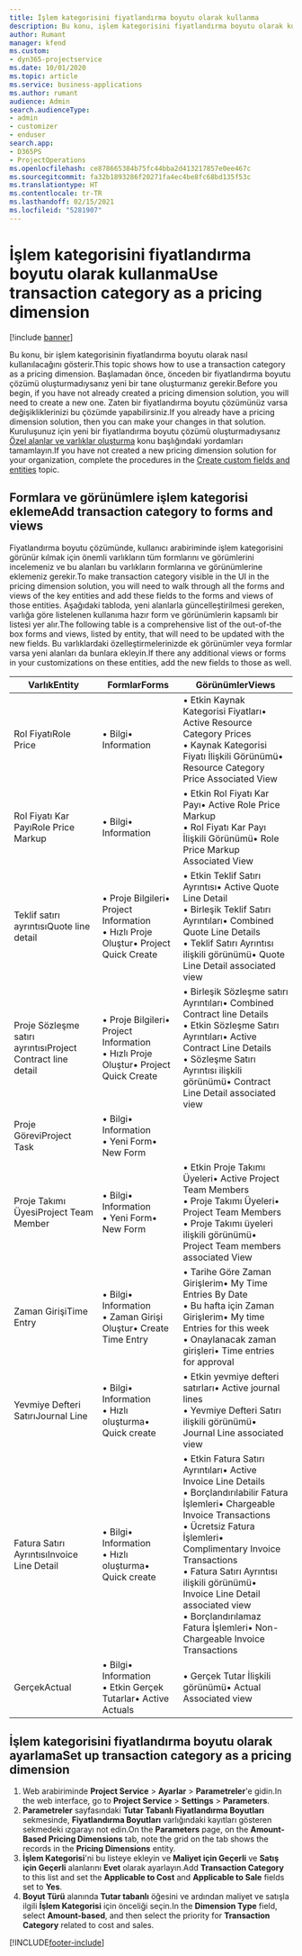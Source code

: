 ```yaml
---
title: İşlem kategorisini fiyatlandırma boyutu olarak kullanma
description: Bu konu, işlem kategorisini fiyatlandırma boyutu olarak kullanma hakkında bilgi sağlar.
author: Rumant
manager: kfend
ms.custom:
- dyn365-projectservice
ms.date: 10/01/2020
ms.topic: article
ms.service: business-applications
ms.author: rumant
audience: Admin
search.audienceType:
- admin
- customizer
- enduser
search.app:
- D365PS
- ProjectOperations
ms.openlocfilehash: ce878665384b75fc44bba2d413217857e0ee467c
ms.sourcegitcommit: fa32b1893286f20271fa4ec4be8fc68bd135f53c
ms.translationtype: HT
ms.contentlocale: tr-TR
ms.lasthandoff: 02/15/2021
ms.locfileid: "5281907"
---
```

# <a name="use-transaction-category-as-a-pricing-dimension"></a><span data-ttu-id="fb379-103">İşlem kategorisini fiyatlandırma boyutu olarak kullanma</span><span class="sxs-lookup"><span data-stu-id="fb379-103">Use transaction category as a pricing dimension</span></span>

[!include [banner](../includes/psa-now-project-operations.md)]

<span data-ttu-id="fb379-104">Bu konu, bir işlem kategorisinin fiyatlandırma boyutu olarak nasıl kullanılacağını gösterir.</span><span class="sxs-lookup"><span data-stu-id="fb379-104">This topic shows how to use a transaction category as a pricing dimension.</span></span> <span data-ttu-id="fb379-105">Başlamadan önce, önceden bir fiyatlandırma boyutu çözümü oluşturmadıysanız yeni bir tane oluşturmanız gerekir.</span><span class="sxs-lookup"><span data-stu-id="fb379-105">Before you begin, if you have not already created a pricing dimension solution, you will need to create a new one.</span></span> <span data-ttu-id="fb379-106">Zaten bir fiyatlandırma boyutu çözümünüz varsa değişikliklerinizi bu çözümde yapabilirsiniz.</span><span class="sxs-lookup"><span data-stu-id="fb379-106">If you already have a pricing dimension solution, then you can make your changes in that solution.</span></span> <span data-ttu-id="fb379-107">Kuruluşunuz için yeni bir fiyatlandırma boyutu çözümü oluşturmadıysanız [Özel alanlar ve varlıklar oluşturma](create-custom-fields-entities.md) konu başlığındaki yordamları tamamlayın.</span><span class="sxs-lookup"><span data-stu-id="fb379-107">If you have not created a new pricing dimension solution for your organization, complete the procedures in the [Create custom fields and entities](create-custom-fields-entities.md) topic.</span></span>

## <a name="add-transaction-category-to-forms-and-views"></a><span data-ttu-id="fb379-108">Formlara ve görünümlere işlem kategorisi ekleme</span><span class="sxs-lookup"><span data-stu-id="fb379-108">Add transaction category to forms and views</span></span>
<span data-ttu-id="fb379-109">Fiyatlandırma boyutu çözümünde, kullanıcı arabiriminde işlem kategorisini görünür kılmak için önemli varlıkların tüm formlarını ve görümlerini incelemeniz ve bu alanları bu varlıkların formlarına ve görünümlerine eklemeniz gerekir.</span><span class="sxs-lookup"><span data-stu-id="fb379-109">To make transaction category visible in the UI in the pricing dimension solution, you will need to walk through all the forms and views of the key entities and add these fields to the forms and views of those entities.</span></span>
<span data-ttu-id="fb379-110">Aşağıdaki tabloda, yeni alanlarla güncelleştirilmesi gereken, varlığa göre listelenen kullanıma hazır form ve görünümlerin kapsamlı bir listesi yer alır.</span><span class="sxs-lookup"><span data-stu-id="fb379-110">The following table is a comprehensive list of the out-of-the box forms and views, listed by entity, that will need to be updated with the new fields.</span></span> <span data-ttu-id="fb379-111">Bu varlıklardaki özelleştirmelerinizde ek görünümler veya formlar varsa yeni alanları da bunlara ekleyin.</span><span class="sxs-lookup"><span data-stu-id="fb379-111">If there any additional views or forms in your customizations on these entities, add the new fields to those as well.</span></span>

|  <span data-ttu-id="fb379-112">Varlık</span><span class="sxs-lookup"><span data-stu-id="fb379-112">Entity</span></span>        | <span data-ttu-id="fb379-113">Formlar</span><span class="sxs-lookup"><span data-stu-id="fb379-113">Forms</span></span>     |<span data-ttu-id="fb379-114">Görünümler</span><span class="sxs-lookup"><span data-stu-id="fb379-114">Views</span></span>        |
| ------------------------------|---------------------------------|----------------------------------|
|  <span data-ttu-id="fb379-115">Rol Fiyatı</span><span class="sxs-lookup"><span data-stu-id="fb379-115">Role Price</span></span>|<span data-ttu-id="fb379-116">• Bilgi</span><span class="sxs-lookup"><span data-stu-id="fb379-116">• Information</span></span> |<span data-ttu-id="fb379-117">• Etkin Kaynak Kategorisi Fiyatları</span><span class="sxs-lookup"><span data-stu-id="fb379-117">• Active Resource Category Prices</span></span><br> <span data-ttu-id="fb379-118">• Kaynak Kategorisi Fiyatı İlişkili Görünümü</span><span class="sxs-lookup"><span data-stu-id="fb379-118">• Resource Category Price Associated View</span></span>|
|  <span data-ttu-id="fb379-119">Rol Fiyatı Kar Payı</span><span class="sxs-lookup"><span data-stu-id="fb379-119">Role Price Markup</span></span>|<span data-ttu-id="fb379-120">• Bilgi</span><span class="sxs-lookup"><span data-stu-id="fb379-120">• Information</span></span>|<span data-ttu-id="fb379-121">• Etkin Rol Fiyatı Kar Payı</span><span class="sxs-lookup"><span data-stu-id="fb379-121">• Active Role Price Markup</span></span><br><span data-ttu-id="fb379-122">• Rol Fiyatı Kar Payı İlişkili Görünümü</span><span class="sxs-lookup"><span data-stu-id="fb379-122">• Role Price Markup Associated View</span></span>|
|  <span data-ttu-id="fb379-123">Teklif satırı ayrıntısı</span><span class="sxs-lookup"><span data-stu-id="fb379-123">Quote line detail</span></span>|<span data-ttu-id="fb379-124">• Proje Bilgileri</span><span class="sxs-lookup"><span data-stu-id="fb379-124">• Project Information</span></span><br><span data-ttu-id="fb379-125">• Hızlı Proje Oluştur</span><span class="sxs-lookup"><span data-stu-id="fb379-125">• Project Quick Create</span></span>|<span data-ttu-id="fb379-126">• Etkin Teklif Satırı Ayrıntısı</span><span class="sxs-lookup"><span data-stu-id="fb379-126">• Active Quote Line Detail</span></span><br><span data-ttu-id="fb379-127">• Birleşik Teklif Satırı Ayrıntıları</span><span class="sxs-lookup"><span data-stu-id="fb379-127">• Combined Quote Line Details</span></span><br><span data-ttu-id="fb379-128">• Teklif Satırı Ayrıntısı ilişkili görünümü</span><span class="sxs-lookup"><span data-stu-id="fb379-128">• Quote Line Detail associated view</span></span>|
|  <span data-ttu-id="fb379-129">Proje Sözleşme satırı ayrıntısı</span><span class="sxs-lookup"><span data-stu-id="fb379-129">Project Contract line detail</span></span>|<span data-ttu-id="fb379-130">• Proje Bilgileri</span><span class="sxs-lookup"><span data-stu-id="fb379-130">• Project Information</span></span><br><span data-ttu-id="fb379-131">• Hızlı Proje Oluştur</span><span class="sxs-lookup"><span data-stu-id="fb379-131">• Project Quick Create</span></span>|<span data-ttu-id="fb379-132">• Birleşik Sözleşme satırı Ayrıntıları</span><span class="sxs-lookup"><span data-stu-id="fb379-132">• Combined Contract line Details</span></span><br><span data-ttu-id="fb379-133">• Etkin Sözleşme Satırı Ayrıntıları</span><span class="sxs-lookup"><span data-stu-id="fb379-133">• Active Contract Line Details</span></span><br><span data-ttu-id="fb379-134">• Sözleşme Satırı Ayrıntısı ilişkili görünümü</span><span class="sxs-lookup"><span data-stu-id="fb379-134">• Contract Line Detail associated view</span></span>|
|  <span data-ttu-id="fb379-135">Proje Görevi</span><span class="sxs-lookup"><span data-stu-id="fb379-135">Project Task</span></span>|<span data-ttu-id="fb379-136">• Bilgi</span><span class="sxs-lookup"><span data-stu-id="fb379-136">• Information</span></span><br><span data-ttu-id="fb379-137">• Yeni Form</span><span class="sxs-lookup"><span data-stu-id="fb379-137">• New Form</span></span>||
|  <span data-ttu-id="fb379-138">Proje Takımı Üyesi</span><span class="sxs-lookup"><span data-stu-id="fb379-138">Project Team Member</span></span>|<span data-ttu-id="fb379-139">• Bilgi</span><span class="sxs-lookup"><span data-stu-id="fb379-139">• Information</span></span><br><span data-ttu-id="fb379-140">• Yeni Form</span><span class="sxs-lookup"><span data-stu-id="fb379-140">• New Form</span></span>|<span data-ttu-id="fb379-141">• Etkin Proje Takımı Üyeleri</span><span class="sxs-lookup"><span data-stu-id="fb379-141">• Active Project Team Members</span></span><br><span data-ttu-id="fb379-142">• Proje Takımı Üyeleri</span><span class="sxs-lookup"><span data-stu-id="fb379-142">• Project Team Members</span></span><br><span data-ttu-id="fb379-143">• Proje Takımı üyeleri ilişkili görünümü</span><span class="sxs-lookup"><span data-stu-id="fb379-143">• Project Team members associated View</span></span>|
|  <span data-ttu-id="fb379-144">Zaman Girişi</span><span class="sxs-lookup"><span data-stu-id="fb379-144">Time Entry</span></span>|<span data-ttu-id="fb379-145">• Bilgi</span><span class="sxs-lookup"><span data-stu-id="fb379-145">• Information</span></span><br><span data-ttu-id="fb379-146">• Zaman Girişi Oluştur</span><span class="sxs-lookup"><span data-stu-id="fb379-146">• Create Time Entry</span></span>|<span data-ttu-id="fb379-147">• Tarihe Göre Zaman Girişlerim</span><span class="sxs-lookup"><span data-stu-id="fb379-147">• My Time Entries By Date</span></span><br><span data-ttu-id="fb379-148">• Bu hafta için Zaman Girişlerim</span><span class="sxs-lookup"><span data-stu-id="fb379-148">• My time Entries for this week</span></span><br><span data-ttu-id="fb379-149">• Onaylanacak zaman girişleri</span><span class="sxs-lookup"><span data-stu-id="fb379-149">• Time entries for approval</span></span>|
|  <span data-ttu-id="fb379-150">Yevmiye Defteri Satırı</span><span class="sxs-lookup"><span data-stu-id="fb379-150">Journal Line</span></span>|<span data-ttu-id="fb379-151">• Bilgi</span><span class="sxs-lookup"><span data-stu-id="fb379-151">• Information</span></span><br><span data-ttu-id="fb379-152">• Hızlı oluşturma</span><span class="sxs-lookup"><span data-stu-id="fb379-152">• Quick create</span></span>|<span data-ttu-id="fb379-153">• Etkin yevmiye defteri satırları</span><span class="sxs-lookup"><span data-stu-id="fb379-153">• Active journal lines</span></span><br><span data-ttu-id="fb379-154">• Yevmiye Defteri Satırı ilişkili görünümü</span><span class="sxs-lookup"><span data-stu-id="fb379-154">• Journal Line associated view</span></span>|
|  <span data-ttu-id="fb379-155">Fatura Satırı Ayrıntısı</span><span class="sxs-lookup"><span data-stu-id="fb379-155">Invoice Line Detail</span></span>|<span data-ttu-id="fb379-156">• Bilgi</span><span class="sxs-lookup"><span data-stu-id="fb379-156">• Information</span></span><br><span data-ttu-id="fb379-157">• Hızlı oluşturma</span><span class="sxs-lookup"><span data-stu-id="fb379-157">• Quick create</span></span>|<span data-ttu-id="fb379-158">• Etkin Fatura Satırı Ayrıntıları</span><span class="sxs-lookup"><span data-stu-id="fb379-158">• Active Invoice Line Details</span></span><br><span data-ttu-id="fb379-159">• Borçlandırılabilir Fatura İşlemleri</span><span class="sxs-lookup"><span data-stu-id="fb379-159">• Chargeable Invoice Transactions</span></span><br><span data-ttu-id="fb379-160">• Ücretsiz Fatura İşlemleri</span><span class="sxs-lookup"><span data-stu-id="fb379-160">• Complimentary Invoice Transactions</span></span><br><span data-ttu-id="fb379-161">• Fatura Satırı Ayrıntısı ilişkili görünümü</span><span class="sxs-lookup"><span data-stu-id="fb379-161">• Invoice Line Detail associated view</span></span><br><span data-ttu-id="fb379-162">• Borçlandırılamaz Fatura İşlemleri</span><span class="sxs-lookup"><span data-stu-id="fb379-162">• Non-Chargeable Invoice Transactions</span></span>|
|  <span data-ttu-id="fb379-163">Gerçek</span><span class="sxs-lookup"><span data-stu-id="fb379-163">Actual</span></span>|<span data-ttu-id="fb379-164">• Bilgi</span><span class="sxs-lookup"><span data-stu-id="fb379-164">• Information</span></span><br><span data-ttu-id="fb379-165">• Etkin Gerçek Tutarlar</span><span class="sxs-lookup"><span data-stu-id="fb379-165">• Active Actuals</span></span>|<span data-ttu-id="fb379-166">• Gerçek Tutar İlişkili görünümü</span><span class="sxs-lookup"><span data-stu-id="fb379-166">• Actual Associated view</span></span>|

## <a name="set-up-transaction-category-as-a-pricing-dimension"></a><span data-ttu-id="fb379-167">İşlem kategorisini fiyatlandırma boyutu olarak ayarlama</span><span class="sxs-lookup"><span data-stu-id="fb379-167">Set up transaction category as a pricing dimension</span></span>

1. <span data-ttu-id="fb379-168">Web arabiriminde **Project Service** > **Ayarlar** > **Parametreler**'e gidin.</span><span class="sxs-lookup"><span data-stu-id="fb379-168">In the web interface, go to **Project Service** > **Settings** > **Parameters**.</span></span> 
2. <span data-ttu-id="fb379-169">**Parametreler** sayfasındaki **Tutar Tabanlı Fiyatlandırma Boyutları** sekmesinde, **Fiyatlandırma Boyutları** varlığındaki kayıtları gösteren sekmedeki ızgarayı not edin.</span><span class="sxs-lookup"><span data-stu-id="fb379-169">On the **Parameters** page, on the **Amount-Based Pricing Dimensions** tab, note the grid on the tab shows the records in the **Pricing Dimensions** entity.</span></span>
3. <span data-ttu-id="fb379-170">**İşlem Kategorisi**'ni bu listeye ekleyin ve **Maliyet için Geçerli** ve **Satış için Geçerli** alanlarını **Evet** olarak ayarlayın.</span><span class="sxs-lookup"><span data-stu-id="fb379-170">Add **Transaction Category** to this list and set the **Applicable to Cost** and **Applicable to Sale** fields set to **Yes**.</span></span>
4. <span data-ttu-id="fb379-171">**Boyut Türü** alanında **Tutar tabanlı** öğesini ve ardından maliyet ve satışla ilgili **İşlem Kategorisi** için önceliği seçin.</span><span class="sxs-lookup"><span data-stu-id="fb379-171">In the **Dimension Type** field, select **Amount-based**, and then select the priority for **Transaction Category** related to cost and sales.</span></span>


[!INCLUDE[footer-include](../includes/footer-banner.md)]